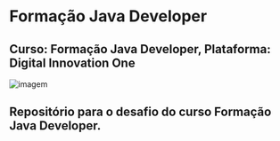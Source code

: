 # Formação Java Developer
## Curso: Formação Java Developer, Plataforma: Digital Innovation One
![imagem](/imagens/Logo-Java-Developer.webp)
## Repositório para o desafio do curso Formação Java Developer.
